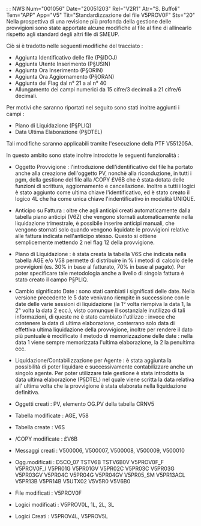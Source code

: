  :  : NWS Num="001056" Date="20051203" Rel="V2R1" Atr="S. Buffoli" Tem="APP" App="V5" Tit="Standardizzazione del file V5PROV0F" Sts="20"
Nella prospettiva di una revisione più profonda della gestione delle provvigioni sono state apportate alcune modifiche al file al fine di allinearlo rispetto agli standard degli altri file di SMEUP.

Ciò si è tradotto nelle seguenti modifiche del tracciato : 
- Aggiunta Identificativo delle file (P§IDOJ)
- Aggiunta Utente Inserimento (P§USIN)
- Aggiunta Ora Inserimento (P§ORIN)
- Aggiunta Ora Aggiornamento (P§ORAN)
- Aggiunta dei Flag dal n° 21 a al n° 40
- Allungamento dei campi numerici da 15 cifre/3 decimali a 21 cifre/6 decimali.

Per motivi che saranno riportati nel seguito sono stati inoltre aggiunti i campi : 
- Piano di Liquidazione (P§PLIQ)
- Data Ultima Elaborazione (P§DTEL)

Tali modifiche saranno applicabili tramite l'esecuzione della PTF V551205A.

In questo ambito sono state inoltre introdotte le seguenti funzionalità : 

- Oggetto Provvigione :  l'introduzione dell'identificativo del file ha portato anche alla creazione
dell'oggetto PV, nonchè alla riconduzione, in tutti i pgm, della gestione del file alla /COPY £V6B
che è stata dotata delle funzioni di scrittura, aggiornamento e cancellazione.
Inoltre a tutti i logici è stato aggiunto come ultima chiave l'identificativo, ed è stato creato il
logico 4L che ha come unica chiave l'indentificativo in modalità UNIQUE.

- Anticipo su Fattura :  oltre che agli anticipi creati automaticamente dalla tabella piano anticipi
(V6Z) che vengono stornati automaticamente nella liquidazione trimestrale, è possibile inserire anticipi manuali, che vengono stornati solo quando vengono liquidate le provvigioni relative alle fattura indicata nell'anticipo stesso. Questo si ottiene semplicemente mettendo 2 nel flag 12
della provvigione.

- Piano di Liquidazione :  è stata creata la tabella V6S che indicata nella tabella AGE e/o V58
permette di distribuire in % i metodi di calcolo delle provvigioni (es. 30% in base al fatturato, 70% in base al pagato). Per poter specificare tale metodologia anche a livello di singola fattura
è stato creato il campo P§PLIQ.

- Cambio significato Date :  sono stati cambiati i significati delle date. Nella versione precedente
le 5 date venivano riempite in successione con le date delle varie sessioni di liquidazione (la 1°
volta riempiva la data 1, la 2° volta la data 2 ecc.), visto comunque il sostanziale inutilizzo di tali informazioni, di queste ne è stato cambiato l'utilizzo :  invece che contenere la data di ultima elaborazione, conterrano solo data di effettiva ultima liquidazione della provvigione, inoltre per rendere il dato più puntuale è modificato il metodo di memorizzazione delle date : 
nella data 1 viene sempre memorizzata l'ultima elaborazione, la 2 la penultima ecc.

- Liquidazione/Contabilizzazione per Agente :  è stata aggiunta la possibilità di poter liquidare e
successivamente contabilizzare anche un singolo agente. Per poter utilizzare tale gestione è stata introdotta la data ultima elaborazione (P§DTEL) nel quale viene scritta la data relativa all'
ultima volta che la provvigione è stata elaborata nella liquidazione definitiva.

- Oggetti creati :  PV, elemento OG.PV della tabella CRNV5
- Tabella modificate :  AGE, V58
- Tabella create :  V6S
- /COPY modificate :  £V6B
- Messaggi creati :  V500006, V500007, V500008, V500009, V500010
- Ogg.modificati :  D5CO_07 TSTV6B TSTV6B0V V5PROV0F_F V5PROV0F_I V5PR01G V5PR01GV V5PR02C V5PR03C
V5PR03G V5PR03GV V5PR04C V5PR04G V5PR04GV V5PR05_SM V5PR13ACL V5PR13B V5PR14B V5UTX02 V5V5R0 V5V6B0
- File modificati :  V5PROV0F
- Logici modificati :  V5PROV0L, 1L, 2L, 3L
- Logici Creati :  V5PROV4L, V5PROV5L
